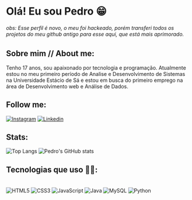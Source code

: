 # Olá! Eu sou Pedro 😁

###### obs: Esse perfil é novo, o meu foi hackeado, porém transferi todos os projetos do meu github antigo para esse aqui, que está mais aprimorado.

## Sobre mim // About me:
Tenho 17 anos, sou apaixonado por tecnologia e programação. Atualmente estou no meu primeiro período de Analise e Desenvolvimento de Sistemas na Universidade Estácio de Sá e estou em busca do primeiro emprego na área de Desenvolvimento web e Análise de Dados.

## Follow me:

[![Instagram](https://img.shields.io/badge/Instagram-E4405F?style=for-the-badge&logo=instagram&logoColor=white)](https://www.instagram.com/pedroo.mdm/)
[![Linkedin](https://img.shields.io/badge/LinkedIn-0077B5?style=for-the-badge&logo=linkedin&logoColor=white)](https://www.linkedin.com/in/pedro-marques-6295242ba/)

## Stats:

![Top Langs](https://github-readme-stats.vercel.app/api/top-langs/?username=P3droVMarques&hide_progress=true&theme=neon)
![Pedro's GitHub stats](https://github-readme-stats.vercel.app/api?username=P3droVMarques&show_icons=true&theme=neon)

## Tecnologias que uso 👨‍💻:

<div style="display: inline_block"><br/>
<img align="center" alt="HTML5" src="https://img.shields.io/badge/HTML5-E34F26?style=for-the-badge&logo=html5&logoColor=white"/>
<img align="center" alt="CSS3" src="https://img.shields.io/badge/CSS3-1572B6?style=for-the-badge&logo=css3&logoColor=white"/>
<img align="center" alt="JavaScript" src="https://img.shields.io/badge/JavaScript-F7DF1E?style=for-the-badge&logo=javascript&logoColor=black"/>
<img align="center" alt="Java" src="https://img.shields.io/badge/Java-ED8B00?style=for-the-badge&logo=openjdk&logoColor=white"/>
<img align="center" alt="MySQL" src="https://img.shields.io/badge/MySQL-005C84?style=for-the-badge&logo=mysql&logoColor=white"/>
<img align="center" alt="Python" src="https://img.shields.io/badge/Python-14354C?style=for-the-badge&logo=python&logoColor=white"/>
</div>
